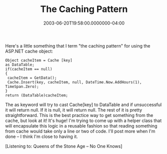 ﻿---
title: The Caching Pattern
date: "2003-06-20T19:58:00.0000000-04:00"
description: "Here's a little something that I term \" the caching pattern\" for using the ASP.NET cache object:"
featuredImage: /img/default-post-image.jpg
---

Here's a little something that I term "the caching pattern" for using the ASP.NET cache object:


```
Object cacheItem = Cache [key]
as DataTable;
if(cacheItem == null)
{
 cacheItem = GetData();
 Cache.Insert(key, cacheItem, null, DateTime.Now.AddHours(1), TimeSpan.Zero);
}
return (DataTable)cacheItem;
```


The as keyword will try to cast Cache\[key] to DataTable and if unsuccessful it will return null. If it is null, it will return null. The rest of it is pretty straightforward. This is the best practice way to get something from the cache, but look at it! It's huge! I'm trying to come up with a helper class that will encapsulate this logic in a reusable fashion so that reading something from cache would take only a line or two of code. I'll post more when I'm done – I think I'm close to having it.

\[Listening to: Queens of the Stone Age – No One Knows]


